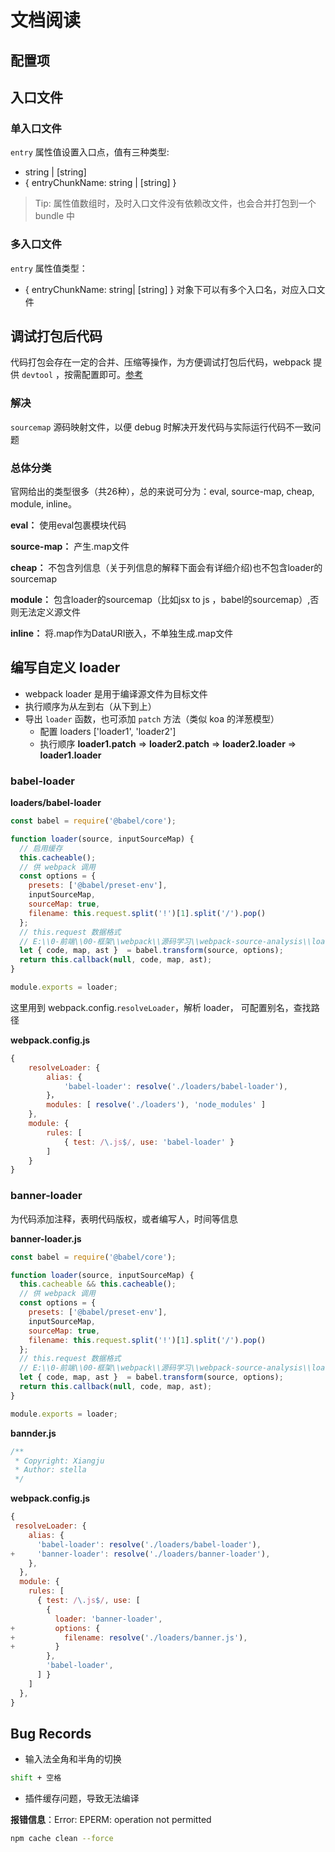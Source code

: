# 文档阅读

## 配置项

## 入口文件

### 单入口文件

`entry` 属性值设置入口点，值有三种类型:

- string | [string]
- { entryChunkName: string | [string] }

> Tip: 属性值数组时，及时入口文件没有依赖改文件，也会合并打包到一个 bundle 中

### 多入口文件

`entry` 属性值类型：

- { entryChunkName: string| [string] } 对象下可以有多个入口名，对应入口文件

## 调试打包后代码

代码打包会存在一定的合并、压缩等操作，为方便调试打包后代码，webpack 提供 `devtool` ，按需配置即可。[参考](https://webpack.js.org/configuration/devtool/)

### 解决

`sourcemap` 源码映射文件，以便 debug 时解决开发代码与实际运行代码不一致问题

### 总体分类

官网给出的类型很多（共26种），总的来说可分为：eval, source-map, cheap, module, inline。

**eval：** 使用eval包裹模块代码

**source-map：** 产生.map文件

**cheap：** 不包含列信息（关于列信息的解释下面会有详细介绍)也不包含loader的sourcemap

**module：** 包含loader的sourcemap（比如jsx to js ，babel的sourcemap）,否则无法定义源文件

**inline：** 将.map作为DataURI嵌入，不单独生成.map文件

## 编写自定义 loader

- webpack loader 是用于编译源文件为目标文件
- 执行顺序为从左到右（从下到上）
- 导出 `loader` 函数，也可添加 `patch` 方法（类似 koa 的洋葱模型）
  - 配置 loaders ['loader1', 'loader2']
  - 执行顺序 **loader1.patch** => **loader2.patch** => **loader2.loader** => **loader1.loader**
  

### babel-loader

**loaders/babel-loader**
```js
const babel = require('@babel/core');

function loader(source, inputSourceMap) {
  // 启用缓存 
  this.cacheable();
  // 供 webpack 调用
  const options = {
    presets: ['@babel/preset-env'],
    inputSourceMap,
    sourceMap: true,
    filename: this.request.split('!')[1].split('/').pop()
  };
  // this.request 数据格式
  // E:\\0-前端\\00-框架\\webpack\\源码学习\\webpack-source-analysis\\loaders\\babel-loader.js!E:\\0-前端\\00-框架\\webpack\\源码学习\\webpack-source-analysis\\src\\index.js
  let { code, map, ast }  = babel.transform(source, options);
  return this.callback(null, code, map, ast);
}

module.exports = loader;
```

这里用到 webpack.config.`resolveLoader`，解析 loader， 可配置别名，查找路径

**webpack.config.js**
```js
{
    resolveLoader: {
        alias: {
            'babel-loader': resolve('./loaders/babel-loader'),
        }，
        modules: [ resolve('./loaders'), 'node_modules' ]
    },
    module: {
        rules: [
            { test: /\.js$/, use: 'babel-loader' }
        ]
    }
}
```

### banner-loader

为代码添加注释，表明代码版权，或者编写人，时间等信息

**banner-loader.js**
```js
const babel = require('@babel/core');

function loader(source, inputSourceMap) {
  this.cacheable && this.cacheable();
  // 供 webpack 调用
  const options = {
    presets: ['@babel/preset-env'],
    inputSourceMap,
    sourceMap: true,
    filename: this.request.split('!')[1].split('/').pop()
  };
  // this.request 数据格式
  // E:\\0-前端\\00-框架\\webpack\\源码学习\\webpack-source-analysis\\loaders\\babel-loader.js!E:\\0-前端\\00-框架\\webpack\\源码学习\\webpack-source-analysis\\src\\index.js
  let { code, map, ast }  = babel.transform(source, options);
  return this.callback(null, code, map, ast);
}

module.exports = loader;
```

**bannder.js**
```js
/**
 * Copyright: Xiangju
 * Author: stella
 */
```

**webpack.config.js**
```js
{
 resolveLoader: {
    alias: {
      'babel-loader': resolve('./loaders/babel-loader'),
+     'banner-loader': resolve('./loaders/banner-loader'),
    },
  },
  module: {
    rules: [
      { test: /\.js$/, use: [
        {
          loader: 'banner-loader',
+         options: {
+           filename: resolve('./loaders/banner.js'),
+         }
        },
        'babel-loader',
      ] }
    ]
  },
}

```

## Bug Records

- 输入法全角和半角的切换

```bash
shift + 空格
```

-  插件缓存问题，导致无法编译

**报错信息**：Error: EPERM: operation not permitted

```bash
npm cache clean --force
```
